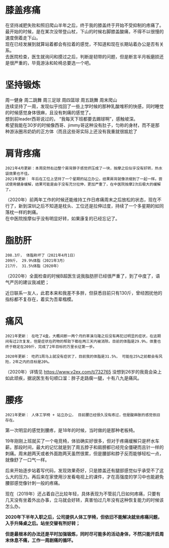 # 膝盖疼痛
在坚持减肥失败和照旧爬山半年之后，终于我的膝盖终于开始不受抑制的疼痛了。  
最开始的时候，是在某次没带登山杖，下山的时候右脚膝盖酸痛，不得不以很慢的速度倒着走下山。  
现在已经发展到就算站着都会有拉着的感觉，不知道和现在长期站着办公是否有关系。  
去医院检查，医生就询问和摸过之后，判断是韧带的问题，但是断言半月板磨损还是很严重的，毕竟游泳和轮椅总要选一个吧。

# 坚持锻炼
周一健身  周二跳舞 周三足球 周四篮球 周五跳舞 周末爬山  
连续坚持了一周，发现似乎找回了一些上学时候的那种乳酸堆积的快感，同时睡觉的时候感觉身体很麻，且没有刺痛的感觉了。  
想到前leader西哥说过的， “我每天下班都要去踢球啊”，感触坡深。  
希望我能在30岁的时候像西哥、jimmy哥这种没有肚子，匀称的身材，而不是那种游泳圈吊奶奶的正方体（而且这些哥实际上还没有我重就很尴尬了

# 肩背疼痛
    2021年4月更新：本周突然右边整个肩背脖子感觉挤压成了一块，按摩之后似乎没有好转，热水袋效果也不佳。
    2021年更新： 年后在工位上坚持了一个星期的站立办公，结果肩背就像浓缩到了一起一样。尝试使用健身缓解，结果可能是由于没有充分拉伸，更加严重了，在中医院按摩2次后极大的缓解了。
（2020年）前两年工作的时候还能维持工作日疼痛周末之后放松的状态，现在不行了，新到深圳之后不知道是枕头、工位还是拉伸过度，持续了一个多星期的如同落枕一样的刺痛。  
在中医院按摩似乎没有明显好转，如果康复的已经忘记了。

# 脂肪肝
    208.3斤， 体脂称坏了（2021年4月1日）
    209斤， 29.9%体脂（2021年3月）
    217斤， 31.5%体脂（2020年）

（2020年）全面检查的时候B超医生说我脂肪肝已经很严重了，到了中度了，语气严厉的建议我减肥；

近日联系一友人，此君本来和我差不多胖，但获悉目前只有130斤，曾经困扰他的指标都不复存在，着实为吾辈楷模。

# 痛风
    2021年更新： 在吃了4盒，大概间断一两个月的苯溴马隆之后没有再犯过明显的症状，在这期间有过2次复发，但是症状在药物的帮助下都在两三天内被消除。目前的体脂是29.9%，体重也终于稳定在209斤，完成了2年目标的万里长征第一步。

    2020年更新： 吃药1周马上就没有症状了，目前我的体脂是31.5%， 可能在25%之前都会有风险，2年之内的目标是20%。
（2020年）详情见 https://www.v2ex.com/t/732765
没想到26岁的我竟会染上如此顽疾，据说医生有句顺口溜：胖子走路瘸一腿，十有八九是痛风。

# 腰疼
    2021年更新： 人体工学椅 + 站立办公， 目前腰已经很久没有疼过，但是酸麻胀的感觉依旧存在。

第一次明显的感觉到腰疼，是18年的时候，当时做的是那种老板椅。

19年刚刚上班就买了一个电竞椅，体验确实好很多，但对于疼痛缓解只是杯水车薪。那段时间，最大的记忆就是到了周五脖子和肩膀都已经完全僵硬而且针一样的刺痛。周末趟两天或者外面跑两天虽然很累，但是腰部和脖子反而能够轻松一点，就像舒了一口气一样。

后来开始逐步站着写代码，发现效果奇好，只是膝盖还有腿部感觉似乎承受不了这么大的压力。再后来在家使用沙发看电视上的课件，才在高强度的学习中也能避免腰部感觉像针刺一般的疼痛。

现在（2019年）还占着自己比较年轻，具体表现为不管前几日如何疼痛，只要有几天没有坐着外出办事，立马就会好转，真害怕过几年没有这种恢复能力的时候该怎么办。

**2020年下半年入职之后，公司提供人体工学椅，但依旧不能解决就坐疼痛问题，入手升降桌之后。站坐交替有所好转；**

**但是最根本的办法还是平时加强锻炼，同时尽可能多的活动身体，不然只能开启周末休息不痛，工作一周剧痛的循环。**